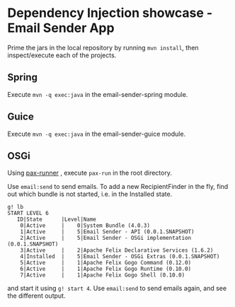 Dependency Injection showcase - Email Sender App
===

Prime the jars in the local repository by running `mvn install`, then inspect/execute each of the projects.

Spring
--

Execute `mvn -q exec:java` in the email-sender-spring module.

Guice
--

Execute `mvn -q exec:java` in the email-sender-guice module.

OSGi
--

Using [pax-runner](https://ops4j1.jira.com/wiki/display/paxrunner/Pax+Runner) , execute `pax-run` in the root directory.

Use `email:send` to send emails. To add a new RecipientFinder in the fly, find out which bundle is not started,
i.e. in the Installed state. 

	g! lb
	START LEVEL 6
	   ID|State      |Level|Name
	    0|Active     |    0|System Bundle (4.0.3)
	    1|Active     |    5|Email Sender - API (0.0.1.SNAPSHOT)
	    2|Active     |    5|Email Sender - OSGi implementation (0.0.1.SNAPSHOT)
	    3|Active     |    2|Apache Felix Declarative Services (1.6.2)
	    4|Installed  |    5|Email Sender - OSGi Extras (0.0.1.SNAPSHOT)
	    5|Active     |    1|Apache Felix Gogo Command (0.12.0)
	    6|Active     |    1|Apache Felix Gogo Runtime (0.10.0)
	    7|Active     |    1|Apache Felix Gogo Shell (0.10.0)

and start it using `g! start 4`. Use `email:send` to send emails again, and see the different output.